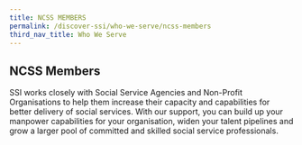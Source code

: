 ```yaml
---
title: NCSS MEMBERS
permalink: /discover-ssi/who-we-serve/ncss-members
third_nav_title: Who We Serve
---
```


## NCSS Members

SSI works closely with Social Service Agencies and Non-Profit Organisations to help them increase their capacity and capabilities for better delivery of social services. With our support, you can build up your manpower capabilities for your organisation, widen your talent pipelines and grow a larger pool of committed and skilled social service professionals.
